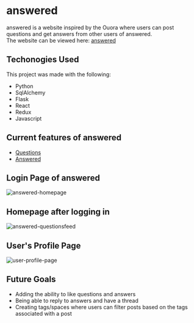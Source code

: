 # answered

answered is a website inspired by the Ouora where users can post questions and get answers from other users of answered.   
The website can be viewed here: [answered](https://answered1.herokuapp.com/)

## Techonogies Used
This project was made with the following:
* Python
* SqlAlchemy
* Flask
* React
* Redux
* Javascript

## Current features of answered
* [Questions](https://github.com/TTan321/quora-clone/wiki/Features) 
* [Answered](https://github.com/TTan321/quora-clone/wiki/Features)

## Login Page of answered
![answered-homepage](https://user-images.githubusercontent.com/104934632/200253941-ec71204a-82a4-4a1e-85da-ac7a982e622a.PNG)

## Homepage after logging in
![answered-questionsfeed](https://user-images.githubusercontent.com/104934632/200254003-b9fa67b8-33d6-4c0d-9516-0096f29df2e7.PNG)

## User's Profile Page
![user-profile-page](https://user-images.githubusercontent.com/104934632/200254160-3e5abaaa-bf04-4862-ab5a-4cd978b442cc.PNG)

## Future Goals
* Adding the ability to like questions and answers
* Being able to reply to answers and have a thread
* Creating tags/spaces where users can filter posts based on the tags associated with a post

